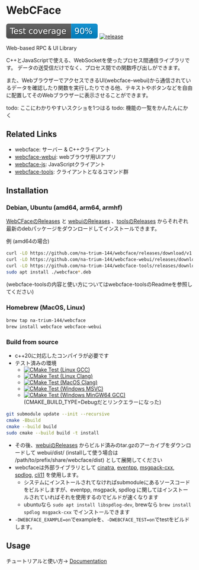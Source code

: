 # WebCFace

[![coverage](https://raw.githubusercontent.com/na-trium-144/webcface/badge/coverage.svg)](https://github.com/na-trium-144/webcface/actions/workflows/cmake-coverage.yml)
[![release](https://img.shields.io/github/v/release/na-trium-144/webcface)](https://github.com/na-trium-144/webcface/releases)

Web-based RPC &amp; UI Library

C++とJavaScriptで使える、WebSocketを使ったプロセス間通信ライブラリです。
データの送受信だけでなく、プロセス間での関数呼び出しができます。

また、WebブラウザーでアクセスできるUI(webcface-webui)から通信されているデータを確認したり関数を実行したりできる他、テキストやボタンなどを自由に配置してそのWebブラウザーに表示させることができます。

todo: ここにわかりやすいスクショを1つはる
todo: 機能の一覧をかんたんにかく

## Related Links

* webcface: サーバー & C++クライアント
* [webcface-webui](https://github.com/na-trium-144/webcface-webui): webブラウザ用UIアプリ
* [webcface-js](https://github.com/na-trium-144/webcface-js): JavaScriptクライアント
* [webcface-tools](https://github.com/na-trium-144/webcface-tools): クライアントとなるコマンド群

## Installation

### Debian, Ubuntu (amd64, arm64, armhf)
[WebCFaceのReleases](https://github.com/na-trium-144/webcface/releases) と [webuiのReleases](https://github.com/na-trium-144/webcface-webui/releases) 、[toolsのReleases](https://github.com/na-trium-144/webcface-tools/releases) からそれぞれ最新のdebパッケージをダウンロードしてインストールできます。

例 (amd64の場合)
```sh
curl -LO https://github.com/na-trium-144/webcface/releases/download/v1.1.2/webcface_1.1.2_amd64.deb
curl -LO https://github.com/na-trium-144/webcface-webui/releases/download/v1.0.4/webcface-webui_1.0.4_all.deb
curl -LO https://github.com/na-trium-144/webcface-tools/releases/download/v1.1.0/webcface-tools_1.1.0_amd64.deb
sudo apt install ./webcface*.deb
```

(webcface-toolsの内容と使い方についてはwebcface-toolsのReadmeを参照してください)

### Homebrew (MacOS, Linux)
```sh
brew tap na-trium-144/webcface
brew install webcface webcface-webui
```

### Build from source

* c++20に対応したコンパイラが必要です
* テスト済みの環境
	* [![CMake Test (Linux GCC)](https://github.com/na-trium-144/webcface/actions/workflows/cmake-test-linux-gcc.yml/badge.svg?branch=main)](https://github.com/na-trium-144/webcface/actions/workflows/cmake-test-linux-gcc.yml)
	* [![CMake Test (Linux Clang)](https://github.com/na-trium-144/webcface/actions/workflows/cmake-test-linux-clang.yml/badge.svg?branch=main)](https://github.com/na-trium-144/webcface/actions/workflows/cmake-test-linux-clang.yml)
	* [![CMake Test (MacOS Clang)](https://github.com/na-trium-144/webcface/actions/workflows/cmake-test-macos-clang.yml/badge.svg?branch=main)](https://github.com/na-trium-144/webcface/actions/workflows/cmake-test-macos-clang.yml)
	* [![CMake Test (Windows MSVC)](https://github.com/na-trium-144/webcface/actions/workflows/cmake-test-windows-msvc.yml/badge.svg?branch=main)](https://github.com/na-trium-144/webcface/actions/workflows/cmake-test-windows-msvc.yml)
	* [![CMake Test (Windows MinGW64 GCC)](https://github.com/na-trium-144/webcface/actions/workflows/cmake-test-windows-gcc.yml/badge.svg?branch=main)](https://github.com/na-trium-144/webcface/actions/workflows/cmake-test-windows-gcc.yml) (CMAKE_BUILD_TYPE=Debugだとリンクエラーになった)

```sh
git submodule update --init --recursive
cmake -Bbuild
cmake --build build
sudo cmake --build build -t install
```
* その後、[webuiのReleases](https://github.com/na-trium-144/webcface-webui/releases) からビルド済みのtar.gzのアーカイブをダウンロードして webui/dist/ (installして使う場合は /path/to/prefix/share/webcface/dist) として展開してください
* webcfaceは外部ライブラリとして [cinatra](https://github.com/qicosmos/cinatra), [eventpp](https://github.com/wqking/eventpp), [msgpack-cxx](https://github.com/msgpack/msgpack-c), [spdlog](https://github.com/gabime/spdlog), [cli11](https://github.com/CLIUtils/CLI11.git) を使用します。
	* システムにインストールされてなければsubmoduleにあるソースコードをビルドしますが、eventpp, msgpack, spdlog に関してはインストールされていればそれを使用するのでビルドが速くなります
	* ubuntuなら `sudo apt install libspdlog-dev`, brewなら `brew install spdlog msgpack-cxx` でインストールできます
* `-DWEBCFACE_EXAMPLE=on`でexampleを、`-DWEBCFACE_TEST=on`でtestをビルドします。

## Usage

チュートリアルと使い方→ [Documentation](https://na-trium-144.github.io/webcface/md_00__tutorial.html)
